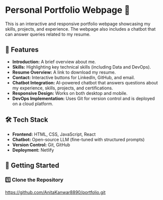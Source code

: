 # Personal Portfolio Webpage 🚀

This is an interactive and responsive portfolio webpage showcasing my skills, projects, and experience. The webpage also includes a chatbot that can answer queries related to my resume.

## 🌟 Features
- **Introduction:** A brief overview about me.
- **Skills:** Highlighting key technical skills (including Data and DevOps).
- **Resume Overview:** A link to download my resume.
- **Contact:** Interactive buttons for LinkedIn, GitHub, and email.
- **Chatbot Integration:** AI-powered chatbot that answers questions about my experience, skills, projects, and certifications.
- **Responsive Design:** Works on both desktop and mobile.
- **DevOps Implementation:** Uses Git for version control and is deployed on a cloud platform.

## 🛠 Tech Stack
- **Frontend:** HTML, CSS, JavaScript, React
- **Chatbot:** Open-source LLM (fine-tuned with structured prompts)
- **Version Control:** Git, GitHub
- **Deployment:** Netlify

## 🚀 Getting Started
### 1️⃣ Clone the Repository
https://github.com/AnitaKanwar8890/portfolio.git
```sh


